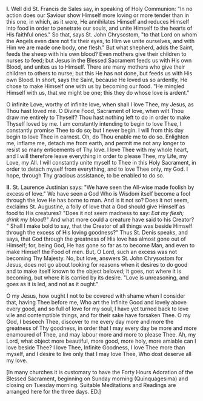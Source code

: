 
**I\.** Well did St. Francis de Sales say, in speaking of Holy Communion: \"In no action does our Saviour show Himself more loving or more tender than in this one, in which, as it were, He annihilates Himself and reduces Himself into food in order to penetrate our souls, and unite Himself to the hearts of His faithful ones.\" So that, says St. John Chrysostom, \"to that Lord on whom the Angels even dare not fix their eyes, to Him we unite ourselves, and with Him we are made one body, one flesh.\" But what shepherd, adds the Saint, feeds the sheep with his own blood? Even mothers give their children to nurses to feed; but Jesus in the Blessed Sacrament feeds us with His own Blood, and unites us to Himself. There are many mothers who give their children to others to nurse; but this He has not done, but feeds us with His own Blood. In short, says the Saint, because He loved us so ardently, He chose to make Himself one with us by becoming our food. \"He mingled Himself with us, that we might be one; this they do whose love is ardent.\"

O infinite Love, worthy of infinite love, when shall I love Thee, my Jesus, as Thou hast loved me. O Divine Food, Sacrament of love, when wilt Thou draw me entirely to Thyself? Thou hast nothing left to do in order to make Thyself loved by me. I am constantly intending to begin to love Thee, I constantly promise Thee to do so; but I never begin. I will from this day begin to love Thee in earnest. Oh, do Thou enable me to do so. Enlighten me, inflame me, detach me from earth, and permit me not any longer to resist so many enticements of Thy love. I love Thee with my whole heart, and I will therefore leave everything in order to please Thee, my Life, my Love, my All. I will constantly unite myself to Thee in this Holy Sacrament, in order to detach myself from everything, and to love Thee only, my God. I hope, through Thy gracious assistance, to be enabled to do so.

**II\.** St. Laurence Justinian says: \"We have seen the All-wise made foolish by excess of love.\" We have seen a God Who is Wisdom itself become a fool through the love He has borne to man. And is it not so? Does it not seem, exclaims St. Augustine, a folly of love that a God should give Himself as food to His creatures? \"Does it not seem madness to say: *Eat my flesh; drink my blood*?\" And what more could a creature have said to his Creator? \" Shall I make bold to say, that the Creator of all things was beside Himself through the excess of His loving goodness?\" Thus St. Denis speaks, and says, that God through the greatness of His love has almost gone out of Himself; for, being God, He has gone so far as to become Man, and even to make Himself the Food of men. But, O Lord, such an excess was not becoming Thy Majesty. No, but love, answers St. John Chrysostom for Jesus, does not go about looking for reasons when it desires to do good and to make itself known to the object beloved; it goes, not where it is becoming, but where it is carried by its desire. \"Love is unreasoning, and goes as it is led, and not as it ought.\"

O my Jesus, how ought I not to be covered with shame when I consider that, having Thee before me, Who art the Infinite Good and lovely above every good, and so full of love for my soul, I have yet turned back to love vile and contemptible things, and for their sake have forsaken Thee. O my God, I beseech Thee, discover to me every day more and more the greatness of Thy goodness, in order that I may every day be more and more enamoured of Thee, and may labour more and more to please Thee. Ah, my Lord, what object more beautiful, more good, more holy, more amiable can I love beside Thee? I love Thee, Infinite Goodness, I love Thee more than myself, and I desire to live only that I may love Thee, Who dost deserve all my love.

\[In many churches it is customary to have the Forty Hours Adoration of the Blessed Sacrament, beginning on Sunday morning (Quinquagesima) and closing on Tuesday morning. Suitable Meditations and Readings are arranged here for the three days. ED.\]

